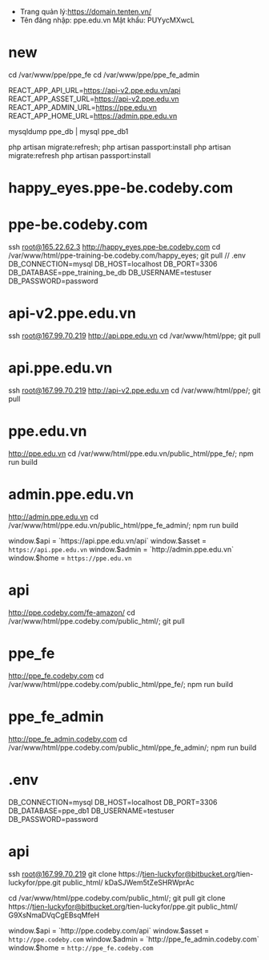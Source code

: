 - Trang quản lý:https://domain.tenten.vn/
- Tên đăng nhập: ppe.edu.vn
Mật khẩu: PUYycMXwcL

# new
cd /var/www/ppe/ppe_fe
cd /var/www/ppe/ppe_fe_admin

REACT_APP_API_URL=https://api-v2.ppe.edu.vn/api
REACT_APP_ASSET_URL=https://api-v2.ppe.edu.vn
REACT_APP_ADMIN_URL=https://ppe.edu.vn
REACT_APP_HOME_URL=https://admin.ppe.edu.vn

mysqldump ppe_db | mysql ppe_db1

php artisan migrate:refresh; php artisan passport:install
php artisan migrate:refresh
php artisan passport:install

# happy_eyes.ppe-be.codeby.com
# ppe-be.codeby.com
ssh root@165.22.62.3
http://happy_eyes.ppe-be.codeby.com
cd /var/www/html/ppe-training-be.codeby.com/happy_eyes; git pull
// .env
DB_CONNECTION=mysql
DB_HOST=localhost
DB_PORT=3306
DB_DATABASE=ppe_training_be_db
DB_USERNAME=testuser
DB_PASSWORD=password

# api-v2.ppe.edu.vn
ssh root@167.99.70.219
http://api.ppe.edu.vn
cd /var/www/html/ppe; git pull

# api.ppe.edu.vn
ssh root@167.99.70.219
http://api-v2.ppe.edu.vn
cd /var/www/html/ppe/; git pull

# ppe.edu.vn
http://ppe.edu.vn
cd /var/www/html/ppe.edu.vn/public_html/ppe_fe/; npm run build

# admin.ppe.edu.vn
http://admin.ppe.edu.vn
cd /var/www/html/ppe.edu.vn/public_html/ppe_fe_admin/; npm run build

window.$api = `https://api.ppe.edu.vn/api`
window.$asset = `https://api.ppe.edu.vn`
window.$admin = `http://admin.ppe.edu.vn`
window.$home = `https://ppe.edu.vn`

# api
http://ppe.codeby.com/fe-amazon/
cd /var/www/html/ppe.codeby.com/public_html/; git pull

# ppe_fe
http://ppe_fe.codeby.com
cd /var/www/html/ppe.codeby.com/public_html/ppe_fe/; npm run build

# ppe_fe_admin
http://ppe_fe_admin.codeby.com
cd /var/www/html/ppe.codeby.com/public_html/ppe_fe_admin/; npm run build

# .env
[](ppe_env.env)
DB_CONNECTION=mysql
DB_HOST=localhost
DB_PORT=3306
DB_DATABASE=ppe_db1
DB_USERNAME=testuser
DB_PASSWORD=password

# api
ssh root@167.99.70.219
git clone https://tien-luckyfor@bitbucket.org/tien-luckyfor/ppe.git public_html/
kDaSJWem5tZeSHRWprAc

cd /var/www/html/ppe.codeby.com/public_html/; git pull
git clone https://tien-luckyfor@bitbucket.org/tien-luckyfor/ppe.git public_html/
G9XsNmaDVqCgEBsqMfeH

window.$api = `http://ppe.codeby.com/api`
window.$asset = `http://ppe.codeby.com`
window.$admin = `http://ppe_fe_admin.codeby.com`
window.$home = `http://ppe_fe.codeby.com`